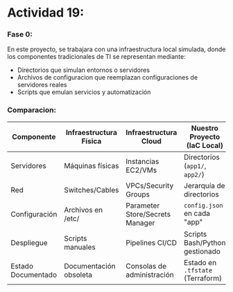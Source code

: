# Actividad  19:

### Fase 0:

En este proyecto, se trabajara con una infraestructura local simulada, donde los componentes tradicionales de TI se representan mediante:

* Directorios que simulan entornos o servidores
* Archivos de configuracion que reemplazan configuraciones de servidores reales
* Scripts que emulan servicios y automatización
  
### Comparacion:

| Componente           | Infraestructura Física      | Infraestructura Cloud            | Nuestro Proyecto (IaC Local)         |
|----------------------|-----------------------------|----------------------------------|--------------------------------------|
| Servidores           | Máquinas físicas            | Instancias EC2/VMs               | Directorios (`app1/`, `app2/`)       |
| Red                  | Switches/Cables             | VPCs/Security Groups             | Jerarquía de directorios             |
| Configuración        | Archivos en /etc/           | Parameter Store/Secrets Manager  | `config.json` en cada "app"          |
| Despliegue           | Scripts manuales            | Pipelines CI/CD                  | Scripts Bash/Python gestionado       |
| Estado Documentado   | Documentación obsoleta      | Consolas de administración       | Estado en `.tfstate` (Terraform)     |
